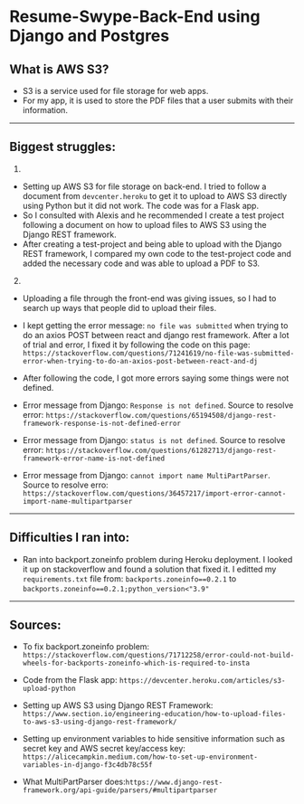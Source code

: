 # Resume-Swype-Back-End using Django and Postgres

## What is AWS S3?
- S3 is a service used for file storage for web apps.
- For my app, it is used to store the PDF files that a user submits with their information.
----
## Biggest struggles:
1) 
- Setting up AWS S3 for file storage on back-end. I tried to follow a document from `devcenter.heroku` to get it to upload to AWS S3 directly using Python but it did not work. The code was for a Flask app.
- So I consulted with Alexis and he recommended I create a test project following a document on how to upload files to AWS S3 using the Django REST framework.
- After creating a test-project and being able to upload with the Django REST framework, I compared my own code to the test-project code and added the necessary code and was able to upload a PDF to S3.

2.
- Uploading a file through the front-end was giving issues, so I had to search up ways that people did to upload their files.

- I kept getting the error message: `no file was submitted` when trying to do an axios POST between react and django rest framework. After a lot of trial and error, I fixed it by following the code on this page: `https://stackoverflow.com/questions/71241619/no-file-was-submitted-error-when-trying-to-do-an-axios-post-between-react-and-dj`

- After following the code, I got more errors saying some things were not defined.

- Error message from Django: `Response is not defined`. Source to resolve error: `https://stackoverflow.com/questions/65194508/django-rest-framework-response-is-not-defined-error`

- Error message from Django: `status is not defined`. Source to resolve error: `https://stackoverflow.com/questions/61282713/django-rest-framework-error-name-is-not-defined`

- Error message from Django: `cannot import name MultiPartParser`. Source to resolve erro: `https://stackoverflow.com/questions/36457217/import-error-cannot-import-name-multipartparser`

----
## Difficulties I ran into:
- Ran into backport.zoneinfo problem during Heroku deployment. I looked it up on stackoverflow and found a solution that fixed it. I editted my `requirements.txt` file from: `backports.zoneinfo==0.2.1` to `backports.zoneinfo==0.2.1;python_version<"3.9"`

----
## Sources:
- To fix backport.zoneinfo problem: `https://stackoverflow.com/questions/71712258/error-could-not-build-wheels-for-backports-zoneinfo-which-is-required-to-insta`

- Code from the Flask app: `https://devcenter.heroku.com/articles/s3-upload-python`

- Setting up AWS S3 using Django REST Framework: `https://www.section.io/engineering-education/how-to-upload-files-to-aws-s3-using-django-rest-framework/`

- Setting up environment variables to hide sensitive information such as secret key and AWS secret key/access key: `https://alicecampkin.medium.com/how-to-set-up-environment-variables-in-django-f3c4db78c55f`

- What MultiPartParser does:`https://www.django-rest-framework.org/api-guide/parsers/#multipartparser`
